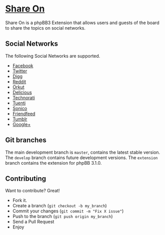 [Share On](http://www.phpbb.com/customise/db/mod/share_on/)
=============
Share On is a phpBB3 Extension that allows users and guests of the board to share the topics on social networks.


Social Networks
-------
The following Social Networks are supported.
* [Facebook](http://www.facebook.com/)
* [Twitter](http://twitter.com/)
* [Digg](http://digg.com/)
* [Reddit](http://www.reddit.com/)
* [Orkut](http://www.orkut.com/)
* [Delicious](http://delicious.com/)
* [Technorati](http://technorati.com/)
* [Tuenti](http://www.tuenti.com/)
* [Sonico](http://www.sonico.com/)
* [Friendfeed](http://friendfeed.com/)
* [Tumblr](http://www.tumblr.com/)
* [Google+](https://plus.google.com/)


Git branches
------------
The main development branch is `master`, contains the latest stable version. The `develop` branch contains future development versions. The `extension` branch contains the extension for phpBB 3.1.0.


Contributing
------------
Want to contribute? Great!
* Fork it.
* Create a branch (`git checkout -b my_branch`)
* Commit your changes (`git commit -m "Fix X issue"`)
* Push to the branch (`git push origin my_branch`)
* Send a Pull Request
* Enjoy
